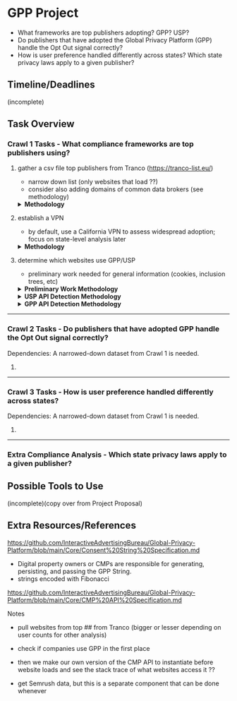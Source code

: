 # GPP Project
- What frameworks are top publishers adopting? GPP? USP?
- Do publishers that have adopted the Global Privacy Platform (GPP) handle the Opt Out signal correctly?
- How is user preference handled differently across states? Which state privacy laws apply to a given publisher? 

## Timeline/Deadlines 
(incomplete)

## Task Overview

### Crawl 1 Tasks - What compliance frameworks are top publishers using?
  1. gather a csv file top publishers from Tranco (https://tranco-list.eu/)
     - narrow down list (only websites that load ??)
     - consider also adding domains of common data brokers (see methodology)

      <details>
        <summary><strong>Methodology</strong></summary><br>

        Johnny Still Can’t Opt-out: Assessing the IAB CCPA Compliance Framework
        
        > To gather data for this study, we chose to crawl the top 10 K domains from the Tranco list [36].7 We focus on the top 10 K domains
        > because Van Nortwick and Wilson [60] found that the CCPA and CPRA were unlikely to apply to websites that fell below this
        > level of popularity since they did not receive enough unique visitors from California to meet the laws’ eligibility criteria (see § 2.3). 

        > That said, the CCPA and CPRA may not apply to all domains in this list—e.g., domains owned by non-pro￿t organizations—and thus we
        > refrain from asserting whether speci￿c websites are in compliance with the CCPA or CPRA (see § 3.5). Rather, the goal of our study 
        > is to assess the overall adoption of the CCPA Framework and ￿ows of consent information, a goal for which it is su￿cient for us to cover
        > popular websites.

        Setting the Bar Low: Are Websites Complying With the Minimum Requirements of the CCPA?
     
        > To build our corpus, we joined the top 1 million domains from the research-oriented Tranco6 domain popularity ranking [60]...
        >
        > ... with 2,902 domains that were identified as third-party trackers and/or advertisers by Bashir et al. [15].7
        >
        > To further narrow this list, we performed an initial crawl in which we attempted to resolve each domain to a website, scrape its homepage,
        >  extract the page’s text, and then analyze the text with the Python langdetect library. Our crawler failed to retrieve a non-empty webpage
        >  from 267,718 (27%) of the domains in our initial list due to a variety of errors, including DNS resolution failure, connection failures,
        > TLS errors, and HTTP 4XX and 5XX responses...
        > 
        >  Our final corpus of 497,870 domains includes those that successfully returned an HTML webpage containing English text.

      </details>

  2. establish a VPN
     - by default, use a California VPN to assess widespread adoption; focus on state-level analysis later
    
      <details>
        <summary><strong>Methodology</strong></summary><br>

        Setting the Bar Low: Are Websites Complying With the Minimum Requirements of the CCPA?
     
        > All crawls were conducted using virtual machines from Amazon Web Services with IP addresses in California.
        
        > We assessed the impact of anti-crawler countermeasures on our crawler by manually revisiting 200 randomly selected websites, weighted
        >  by Tranco rank, from Crawl 3 and Crawl 4, using the same IP addresses as the crawler used.

      </details>

  3. determine which websites use GPP/USP
     - preliminary work needed for general information (cookies, inclusion trees, etc)
    
      <details>
        <summary><strong>Preliminary Work Methodology</strong></summary><br>

        Johnny Still Can’t Opt-out: Assessing the IAB CCPA Compliance Framework

        > We used custom scripts, written in Python and JavaScript, to drive and instrument an instance of Chrome8 using the Chrome DevTools Protocol
        >  [13]. We left Chrome at its default settings, except during crawls where we varied HTTP headers, as described below.

        > During each crawl of the Tranco top 10 K, our crawler visited each domain one-by-one. For each domain, we programmed the crawler to
        > load the domain’s homepage,9 scroll to the bottom of the page, then sleep for 25 seconds. Further, we programmed our crawler to select
        > nine internal hyperlinks at random from the home-page and crawl them using the same load, scroll, and sleep approach.

        *inclusion trees*
        > Our crawler recorded detailed information during each visit to a webpage, including all HTTP request and response headers and all cookies
        > that were set. Furthermore, our crawler recorded the resource inclusion tree for each webpage [3, 6]... We decompose the inclusion tree
        >  for each webpage into inclusion chains, where each chain corresponds to a unique path from root to leaf in the given tree [5].
        > 
        > Furthermore... we isolated A&A chains that correspond to the serving of an ad or a tracker. We label a given inclusion chain as an A&A
        >  chain if (1) there was at least one HTTP request in the chain that matched a rule in the EasyList or EasyPrivacy block lists,10 or (2)
        > the chain terminated in the loading of a 1⇥1 tracking pixel [21]. We use these A&A chains in § 4 to analyze the sources and destinations
        > of HTTP requests that included the USP String, i.e., to understand how this consent signal is being passed from one party to another.

        *manual verification and accounting for error (extra)*
        > We assessed the impact of anti-crawler countermeasures on our crawler by manually revisiting 200 randomly selected websites, weighted
        > by Tranco rank... using the same IP addresses as the crawler used. We received CAPTCHA challenges on two of the websites that prevented
        >  them from loading normally. Thus, we estimate that around 1% of websites in our sample were impacted by anti-crawler countermeasures.

      </details>

      <details>
        <summary><strong>USP API Detection Methodology</strong></summary><br>

        Johnny Still Can’t Opt-out: Assessing the IAB CCPA Compliance Framework

        *CCPA framework and recommendations*
        > Specifcally, the CCPA Framework requires that a JavaScript method called `__uspapi()` be instantiated in the first-party context. This
        > method must support a `getUSPData` command that returns a `uspData` object containing the USP String [31]. This method can be called directly
        > by third parties present in the first-party context, or indirectly using the JavaScript `postMessage` DOM API to communicate with a special
        > `__uspapiLocator` iframe. The CCPA Framework recommends that the USP String be stored in a first-party cookie named `usprivacy` and that it be
        > shared using a URL parameter with the name `us_privacy`.

        *detecting USP API*
        > To understand which publishers support this API and what default value the USP String had been set to, we programmed our crawler to inject
        >  a content script into the first- party execution context of each crawled webpage 25 seconds after loading the page. Our script first
        > attempted to detect the presence of the `__uspapi()` method. If it was present, then our script called the method and recorded the resulting
        >  **USP String**.

        *manual verification and accounting for error (extra)*
        > To assess false positives we randomly selected 50 websites, weighted by Tranco rank... where our crawler detected the USP API and revisited
        > them manually in Chrome using an IP address in California. Our crawler successfully detected the USP API on 49 websites, yielding a false
        > positive rate of 2%. Furthermore, the value of the USP String recorded by our crawler matched our manual observation of the value
        > (in the Chrome developer tools) of the USP String in 96% of cases... To assess false negatives we randomly selected 50 websites, weighted
        > by Tranco rank, from Crawl 4 where our crawler did not detect the USP API and did detect at least one embedded resource from an A&A company.
        > We manually revisited these websites and found zero false negatives.

        *extra analysis for cookies (probably unneeded)*
        > To understand which parties were writing first-party cookies, we instrumented our crawler to record all accesses to the DOM `cookie.set` method... 

      </details>

      <details>
        <summary><strong>GPP API Detection Methodology</strong></summary><br>

        Similarly to the CCPA Framework, GPP specifies that every consent manager must provide the `__gpp` API function.
        https://github.com/InteractiveAdvertisingBureau/Global-Privacy-Platform/blob/main/Core/CMP%20API%20Specification.md

        Every consent manager must provide the following API function: 

        <code>__gpp(command, callback, parameter, [version])</code>
        
        
        Requirements for the interface: 
        - The <code>__gpp</code> function must always be a function and cannot be any other type, even if only temporarily on 
          initialization – the API must be able to handle calls at all times.
        - The command must always be a string.
        - The callback must always be a function.
        - Parameter can be of mixed type depending on used command
        - The <code>__gpp</code> function does not have a return value
        - If a CMP cannot immediately respond to a query, the CMP must queue all calls to the function and execute them later. 
          The CMP must execute the commands in the same order in which the function was called.
        - A CMP must support all generic commands. All generic commands must always be available when a <code>__gpp</code> function is present 
          on the page. This means that “[stub code](#stubcode)” that supports all generic commands must be in place before/during CMP load.

        #### `ping` <a name="ping"></a>

        The `ping` command can be used to determine the state of the CMP. The callback shall be called with a <a href="https://github.com/InteractiveAdvertisingBureau/Global-Privacy-Platform/blob/main/Core/CMP%20API%20Specification.md#pingreturn-">PingReturn</a> object as the value of the `data` parameter. A value of `false` will be passed as the argument to the `success` parameter if the CMP fails to process this command.
        
        <table>
          <tr>
            <td><strong>argument</strong></td>
            <td><strong>type</strong></td>
            <td><strong>value</strong></td>
          </tr>
          <tr>
            <td><code>command</code></td>
            <td>string</td>
            <td>"ping"</td>
          </tr>
          <tr>
            <td><code>callback</code></td>
            <td>function</td>
            <td>function (data: <a href="https://github.com/InteractiveAdvertisingBureau/Global-Privacy-Platform/blob/main/Core/CMP%20API%20Specification.md#pingreturn-">PingReturn</a>, success: boolean)</td>
          </tr>
          <tr>
            <td><code>parameter</code></td>
            <td>not used</td>
            <td></td>
          </tr>     
        </table>
        
        *Example:*
        
        ``` javascript
        __gpp('ping', myFunction);
        ```
        
        #### `PingReturn` <a name="pingreturn"></a>
        
        This object contains information about the loading status and configuration of the CMP.
        
        ```javascript
        PingReturn = {
        
        gppVersion : String, // must be “Version.Subversion”, current: “1.1”
        
        cmpStatus : String, // possible values: stub, loading, loaded, error
        
        cmpDisplayStatus: String, // possible values: hidden, visible, disabled
        
        signalStatus : String, // possible values: not ready, ready
        
        // List of supported APIs (section ids and prefix strings).
        // Example: ["2:tcfeuv2","6:uspv1"] 
        supportedAPIs : Array of string,
        
        // IAB assigned CMP ID, may be 0 during stub/loading. Refer the above CMP ID section for additional information.
        cmpId : Number,
        
        sectionList : Array of Number, // may be empty during loading of the CMP
        
        // Section ID considered to be in force for this transaction.
        // In most cases, this field should have a single section ID. In rare occasions where such a single section ID
        // can not be determined, the field may contain up to 2 values. During the transition period which ends on
        // September 30, 2023, the legacy USPrivacy section may be determined as applicable along with another US section.
        // In this case, the field may contain up to 3 values where one of the values is 6, representing the
        // legacy USPrivacy section. The value can be 0 or a Section ID specified by the Publisher / Advertiser, during
        // stub / load.
        // When no section is applicable, the value will be [-1].
        applicableSections: Array of Number,
        
        gppString: String // the complete encoded GPP string, may be empty during CMP load
        
        // The parsedSections property represents an object of all parsed sections of the gppString property that are supported
        // by the API on this page (see supportedAPIs property). The object contains one property for each supported API with
        // the name of the API as the property name and the value as a parsed representation of this section with exactly the
        // same return as the getSection command, which may include subsections. If a section is supported but not represented
        // in the gppString, it is omitted in the parsedSections object.
        // Please refer to each section's spec for the exact field names and data types in JavaScript. The sections here should
        // be consistent with the GPP string, not placeholder values.
        parsedSections: Object
        
        }
        ```

      </details>

---

### Crawl 2 Tasks - Do publishers that have adopted GPP handle the Opt Out signal correctly?

Dependencies: A narrowed-down dataset from Crawl 1 is needed.  

  1. 

---

### Crawl 3 Tasks - How is user preference handled differently across states?

Dependencies: A narrowed-down dataset from Crawl 1 is needed.  

  1. 

---

### Extra Compliance Analysis - Which state privacy laws apply to a given publisher? 

## Possible Tools to Use
(incomplete)(copy over from Project Proposal)

## Extra Resources/References 

https://github.com/InteractiveAdvertisingBureau/Global-Privacy-Platform/blob/main/Core/Consent%20String%20Specification.md
- Digital property owners or CMPs are responsible for generating, persisting, and passing the GPP String.
- strings encoded with Fibonacci

https://github.com/InteractiveAdvertisingBureau/Global-Privacy-Platform/blob/main/Core/CMP%20API%20Specification.md

Notes
- pull websites from top ## from Tranco (bigger or lesser depending on user counts for other analysis)
- check if companies use GPP in the first place
- then we make our own version of the CMP API to instantiate before website loads and see the stack trace of what websites access it ??

- get Semrush data, but this is a separate component that can be done whenever 

